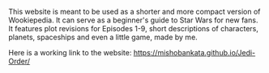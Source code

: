 This website is meant to be used as a shorter and more compact version of Wookiepedia.
It can serve as a beginner's guide to Star Wars for new fans.
It features plot revisions for Episodes 1-9, short descriptions of characters,
planets, spaceships and even a little game, made by me.

Here is a working link to the website:
https://mishobankata.github.io/Jedi-Order/
